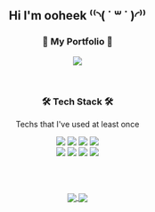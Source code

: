 <h2 align="center">Hi I'm ooheek ⁽⁽◝( ˙ ꒳ ˙ )◜⁾⁾</h2>

<h3 align="center">🐥 My Portfolio 🐥</h3>
<p align="center">
  <a href="https://www.notion.so/2f8ee852fdd64774a69798a12b9dea23">
    <img src="https://img.shields.io/badge/Click!-FF9E0F?style=for-the-badge&logoColor=white&link=https://www.notion.so/2f8ee852fdd64774a69798a12b9dea23"/>
  </a>
</p>

<br />

<h3 align="center">🛠 Tech Stack 🛠</h3>
<p align="center">Techs that I've used at least once</p>
<p align="center">
  <img src="https://img.shields.io/badge/Javascript-F7DF1E?style=for-the-badge&logo=Javascript&logoColor=white"/>
  <img src="https://img.shields.io/badge/HTML5-E34F26?style=for-the-badge&logo=HTML5&logoColor=white"/>
  <img src="https://img.shields.io/badge/CSS3-1572B6?style=for-the-badge&logo=CSS3&logoColor=white"/>
  <img src="https://img.shields.io/badge/styled-components-DB7093?style=for-the-badge&logo=styled-components&logoColor=white"/>
  <br />
  <img src="https://img.shields.io/badge/React-61DAFB?style=for-the-badge&logo=React&logoColor=white"/>
  <img src="https://img.shields.io/badge/redux-764ABC?style=for-the-badge&logo=redux&logoColor=white"/>
  <img src="https://img.shields.io/badge/Python-3776AB?style=for-the-badge&logo=Python&logoColor=white"/>
  <img src="https://img.shields.io/badge/Spring Boot-6DB33F?style=for-the-badge&logo=Spring Boot&logoColor=white"/>
</p>

<br />
<br />

<p align="center">
  <a href="https://github.com/anuraghazra/github-readme-stats">
    <img align="center" src="https://github-readme-stats.vercel.app/api?username=ooheek" />
  </a>
  <a href="https://github.com/anuraghazra/github-readme-stats">
    <img align="center" src="https://github-readme-stats.vercel.app/api/top-langs/?username=ooheek&layout=compact" />
  </a>
</p>
